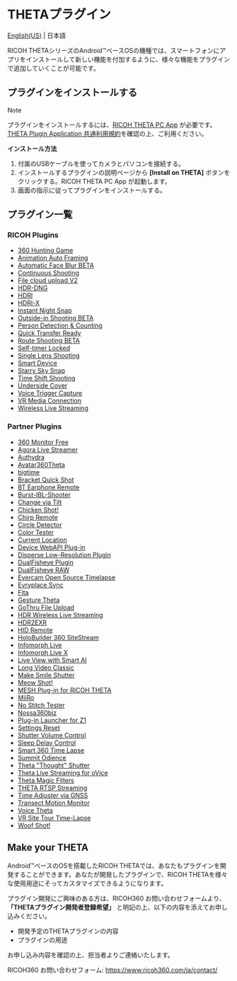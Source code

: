 # THETAプラグイン

[English(US)](./README.md) | 日本語

RICOH THETAシリーズのAndroid™ベースOSの機種では、スマートフォンにアプリをインストールして新しい機能を付加するように、様々な機能をプラグインで追加していくことが可能です。

## プラグインをインストールする

> [!NOTE]  
> プラグインをインストールするには、[RICOH THETA PC App](https://support.ricoh360.com/app-download/) が必要です。  
> [THETA Plugin Application 共通利用規約](https://www.ricoh360.com/ja/terms/plugins/)を確認の上、ご利用ください。

__インストール方法__

1. 付属のUSBケーブルを使ってカメラとパソコンを接続する。
1. インストールするプラグインの説明ページから __[Install on THETA]__ ボタンをクリックする。RICOH THETA PC App が起動します。
1. 画面の指示に従ってプラグインをインストールする。


## プラグイン一覧

### RICOH Plugins

- [360 Hunting Game](plugins/com.theta360.hunting360/README.ja.md)
- [Animation Auto Framing](plugins/com.theta360.animationautoframing/README.ja.md)
- [Automatic Face Blur BETA](plugins/com.theta360.automaticfaceblur/README.ja.md)
- [Continuous Shooting](plugins/com.theta360.continuousshooting/README.ja.md)
- [File cloud upload V2](plugins/com.theta360.clouduploadv2/README.ja.md)
- [HDR-DNG](plugins/com.ricoh360.hdrDng/README.ja.md)
- [HDRI](plugins/com.theta360.hdri/README.ja.md)
- [HDRI-X](plugins/com.theta360.hdri_x/README.ja.md)
- [Instant Night Snap](plugins/com.theta360.instantnightsnap/README.ja.md)
- [Outside-in Shooting BETA](plugins/com.theta360.around/README.ja.md)
- [Person Detection & Counting](plugins/com.theta360.persondetectionandcounting/README.ja.md)
- [Quick Transfer Ready](plugins/com.theta360.quicktransferready/README.ja.md)
- [Route Shooting BETA](plugins/com.theta360.walk/README.ja.md)
- [Self-timer Locked](plugins/com.theta360.selftimerlocked/README.ja.md)
- [Single Lens Shooting](plugins/com.theta360.singlelensshooting/README.ja.md)
- [Smart Device](plugins/com.theta360.smartdevice/README.ja.md)
- [Starry Sky Snap](plugins/com.theta360.starryskysnap/README.ja.md)
- [Time Shift Shooting](plugins/com.theta360.timeshiftshooting/README.ja.md)
- [Underside Cover](plugins/com.theta360.undersidecover/README.ja.md)
- [Voice Trigger Capture](plugins/com.theta360.voiceshutter/README.ja.md)
- [VR Media Connection](plugins/com.theta360.vrmediaconnection/README.ja.md)
- [Wireless Live Streaming](plugins/com.theta360.cloudstreaming/README.ja.md)

### Partner Plugins

- [360 Monitor Free](plugins/skunkworks.monitor/README.ja.md)
- [Agora Live Streamer](plugins/jp.co.tis.thetapluginapp.agora_live_streamer/README.ja.md)
- [Authydra](plugins/com.kasper.authydra/README.ja.md)
- [Avatar360Theta](plugins/com.ipresence.avatar360.theta/README.ja.md)
- [bigtime](plugins/guide.theta360.bigtime/README.ja.md)
- [Bracket Quick Shot](plugins/guide.theta360.bracketquickshot/README.ja.md)
- [BT Earphone Remote](plugins/skunkworks.headset/README.ja.md)
- [Burst-IBL-Shooter](plugins/info.cgslab.burstiblshooter/README.ja.md)
- [Change via Tilt](plugins/skunkworks.tiltui/README.ja.md)
- [Chicken Shot!](plugins/guide.theta360.chickenshot/README.ja.md)
- [Chirp Remote](plugins/skunkworks.chirpremote/README.ja.md)
- [Circle Detector](plugins/com.merchen.circledetector/README.ja.md)
- [Color Tester](plugins/guide.theta360.colortester/README.ja.md)
- [Current Location](plugins/skunkworks.currentlocation/README.ja.md)
- [Device WebAPI Plug-in](plugins/org.deviceconnect.android.manager/README.ja.md)
- [Disperse Low-Resolution Plugin](plugins/io.disperse.theta360/README.ja.md)
- [DualFisheye Plugin](plugins/com.hirota41.dualfisheye_plugin/README.ja.md)
- [DualFisheye RAW](plugins/com.hirota41.dualfisheye_plugin2/README.ja.md)
- [Evercam Open Source Timelapse](plugins/io.evercam.constructiontimelapse/README.ja.md)
- [Evryplace Sync](plugins/pl.fream.evryplace.evrytheta/README.ja.md)
- [Fita](plugins/com.everywoah.fitaplugin/README.ja.md)
- [Gesture Theta](plugins/com.invtos.gesture_theta/README.ja.md)
- [GoThru File Upload](plugins/co.gothru.fileupload/README.ja.md)
- [HDR Wireless Live Streaming](plugins/tours.flow.hdrstreaming/README.ja.md)
- [HDR2EXR](plugins/com.kasper.hdr2exr/README.ja.md)
- [HID Remote](plugins/skunkworks.hid/README.ja.md)
- [HoloBuilder 360 SiteStream](plugins/com.holobuilder.jobwatcher/README.ja.md)
- [Infomorph Live](plugins/com.infomorph.theta.live_plugin/README.ja.md)
- [Infomorph Live X](plugins/com.infomorph.theta.live_plugin_x/README.ja.md)
- [Live View with Smart AI](plugins/io.github.bluetiger9.theta360.rescuecam/README.ja.md)
- [Long Video Classic](plugins/guide.theta360.longvideoclassic/README.ja.md)
- [Make Smile Shutter](plugins/jp.co.taosoftware.makesmileshutter.thetaplugin/README.ja.md)
- [Meow Shot!](plugins/be.shiro.meowshot/README.ja.md)
- [MESH Plug-in for RICOH THETA](plugins/jp.co.sony.mesh.theta/README.ja.md)
- [MiiRo](plugins/net.miiro.theta/README.ja.md)
- [No Stitch Tester](plugins/guide.theta360.nostitchtester/README.ja.md)
- [Nossa360biz](plugins/com.nossa360biz.nossa360biz/README.ja.md)
- [Plug-in Launcher for Z1](plugins/skunkworks.launcher/README.ja.md)
- [Settings Reset](plugins/guide.theta360.settingsreset/README.ja.md)
- [Shutter Volume Control](plugins/guide.theta360.shuttervolumecontrol/README.ja.md)
- [Sleep Delay Control](plugins/guide.theta360.sleepmode/README.ja.md)
- [Smart 360 Time Lapse](plugins/com.nossa360.timelapse/README.ja.md)
- [Summit Odience](plugins/com.summit.odience.plugin.ricoh/README.ja.md)
- [Theta "Thought" Shutter](plugins/jp.osdn.gokigen.thetathoughtshutter/README.ja.md)
- [Theta Live Streaming for oVice](plugins/com.ovice.livestreaming.plugin/README.ja.md)
- [Theta Magic Filters](plugins/guide.theta360.opencvdetection/README.ja.md)
- [THETA RTSP Streaming](plugins/com.sciencearts.rtspstreaming/README.ja.md)
- [Time Adjuster via GNSS](plugins/skunkworks.gnsstimeadjuster/README.ja.md)
- [Transect Motion Monitor](plugins/guide.theta360.transectmotionmonitor/README.ja.md)
- [Voice Theta](plugins/com.invtos.voice_theta/README.ja.md)
- [VR Site Tour Time-Lapse](plugins/com.earthcam.vrsitetourtimelapse/README.ja.md)
- [Woof Shot!](plugins/guide.theta360.woofshot/README.ja.md)

## Make your THETA

Android™ベースのOSを搭載したRICOH THETAでは、あなたもプラグインを開発することができます。あなたが開発したプラグインで、RICOH THETAを様々な使用用途にそってカスタマイズできるようになります。

プラグイン開発にご興味のある方は、RICOH360 お問い合わせフォームより、__「THETAプラグイン開発者登録希望」__ と明記の上、以下の内容を添えてお申し込みください。

- 開発予定のTHETAプラグインの内容
- プラグインの用途

お申し込み内容を確認の上、担当者よりご連絡いたします。

RICOH360 お問い合わせフォーム: https://www.ricoh360.com/ja/contact/
